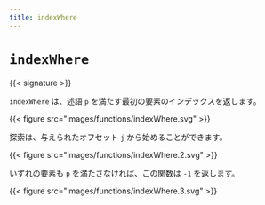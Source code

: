 ```yaml
---
title: indexWhere
---
```


# `indexWhere`

{{< signature >}}

`indexWhere` は、述語 `p` を満たす最初の要素のインデックスを返します。

{{< figure src="images/functions/indexWhere.svg" >}}

探索は、与えられたオフセット `j` から始めることができます。

{{< figure src="images/functions/indexWhere.2.svg" >}}

いずれの要素も `p` を満たさなければ、この関数は `-1` を返します。

{{< figure src="images/functions/indexWhere.3.svg" >}}
